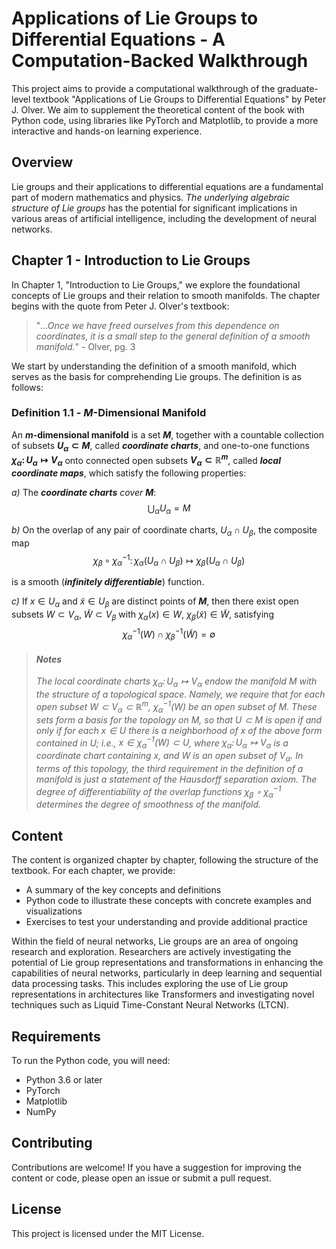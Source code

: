 # Applications of Lie Groups to Differential Equations - A Computation-Backed Walkthrough

This project aims to provide a computational walkthrough of the graduate-level textbook "Applications of Lie Groups to Differential Equations" by Peter J. Olver. We aim to supplement the theoretical content of the book with Python code, using libraries like PyTorch and Matplotlib, to provide a more interactive and hands-on learning experience.

## Overview

Lie groups and their applications to differential equations are a fundamental part of modern mathematics and physics. _The underlying algebraic structure of Lie groups_ has the potential for significant implications in various areas of artificial intelligence, including the development of neural networks.

## Chapter 1 - Introduction to Lie Groups

In Chapter 1, "Introduction to Lie Groups," we explore the foundational concepts of Lie groups and their relation to smooth manifolds. The chapter begins with the quote from Peter J. Olver's textbook:

> "*...Once we have freed ourselves from this dependence on coordinates, it is a small step to the general definition of a smooth manifold.*" - Olver, pg. 3

We start by understanding the definition of a smooth manifold, which serves as the basis for comprehending Lie groups. The definition is as follows:

### **Definition 1.1** - **$M$-Dimensional Manifold**
An **$m$-dimensional manifold** is a set **$M$**, together with a countable collection of subsets **$U_{\alpha} \subset M$**, called ***coordinate charts***, and one-to-one functions **$\chi_\alpha \colon U_\alpha \mapsto V_\alpha$** onto connected open subsets **$V_{\alpha}\subset \mathbb{R}^m$**, called ***local coordinate maps***, which satisfy the following properties:

*a)* The ***coordinate charts*** *cover* **$M$**:
$$\bigcup_{\alpha} U_{\alpha} = M$$

*b)* On the overlap of any pair of coordinate charts, $U_{\alpha}\cap U_{\beta}$, the composite map
$$
\chi_{\beta}\circ \chi_{\alpha}^{-1}\colon \chi_{\alpha}(
    U_{\alpha}\cap U_{\beta}
) \mapsto \chi_{\beta}(
    U_{\alpha}\cap U_{\beta}
)
$$

is a smooth (***infinitely differentiable***) function.

*c)* If $x \in U_{\alpha}$ and $\tilde x \in U_{\beta}$ are distinct points of **$M$**, then there exist open subsets $W\subset V_{\alpha}$, $\tilde W \subset V_{\beta}$ with $\chi_{\alpha}(x)\in W$, $\chi_{\beta}(\tilde x)\in \tilde W$, satisfying
$$
\chi_{\alpha}^{-1}(W)\cap\chi_{\beta}^{-1}(\tilde W) = \emptyset
$$

> #### ***Notes***
>
> *The local coordinate charts $\chi_{\alpha}\colon U_{\alpha} \mapsto V_{\alpha}$ endow the manifold $M$ with the structure of a topological space. Namely, we require that for each open subset $W\subset V_{\alpha}\subset\mathbb{R}^{m}$, $\chi_{\alpha}^{-1}(W)$ be an open subset of $M$. These sets form a *basis* for the topology on $M$, so that $U \subset M$ is open if and only if for each $x \in U$ there is a neighborhood of $x$ of the above form contained in $U$; i.e., $x \in \chi_{\alpha}^{-1}(W) \subset U$, where $\chi_{\alpha}\colon U_{\alpha} \mapsto V_{\alpha}$ is a coordinate chart containing $x$, and $W$ is an open subset of $V_{\alpha}$. In terms of this topology, the third requirement in the definition of a manifold is just a statement of the Hausdorff separation axiom. The degree of differentiability of the overlap functions $\chi_{\beta} \circ \chi_{\alpha}^{-1}$ determines the degree of smoothness of the manifold.*

## Content

The content is organized chapter by chapter, following the structure of the textbook. For each chapter, we provide:

- A summary of the key concepts and definitions
- Python code to illustrate these concepts with concrete examples and visualizations
- Exercises to test your understanding and provide additional practice

Within the field of neural networks, Lie groups are an area of ongoing research and exploration. Researchers are actively investigating the potential of Lie group representations and transformations in enhancing the capabilities of neural networks, particularly in deep learning and sequential data processing tasks. This includes exploring the use of Lie group representations in architectures like Transformers and investigating novel techniques such as Liquid Time-Constant Neural Networks (LTCN).

## Requirements

To run the Python code, you will need:

- Python 3.6 or later
- PyTorch
- Matplotlib
- NumPy

## Contributing

Contributions are welcome! If you have a suggestion for improving the content or code, please open an issue or submit a pull request.

## License

This project is licensed under the MIT License.
